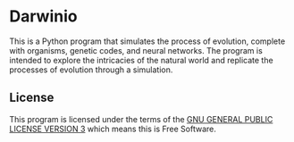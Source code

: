 # Darwinio

This is a Python program that simulates the process of evolution, complete with
organisms, genetic codes, and neural networks. The program is intended to explore
the intricacies of the natural world and replicate the processes of evolution
through a simulation.

## License

This program is licensed under the terms of the
[GNU GENERAL PUBLIC LICENSE VERSION 3](./LICENSE.md) which means this is Free Software.
